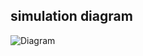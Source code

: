 ## simulation diagram
![Diagram](https://user-images.githubusercontent.com/94122920/144377261-ac15acac-1df2-475f-b5c5-3bb9551b52cf.jpeg)
